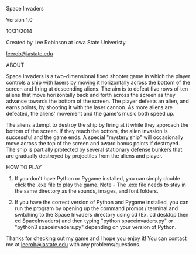 Space Invaders

Version 1.0

10/31/2014

Created by Lee Robinson at Iowa State Univeristy.

leerob@iastate.edu


ABOUT

Space Invaders is a two-dimensional fixed shooter game in which the player controls a ship with lasers by moving it horizontally
across the bottom of the screen and firing at descending aliens. The aim is to defeat five rows of ten aliens that move
horizontally back and forth across the screen as they advance towards the bottom of the screen. The player defeats an alien,
and earns points, by shooting it with the laser cannon. As more aliens are defeated, the aliens' movement and the game's music
both speed up. 

The aliens attempt to destroy the ship by firing at it while they approach the bottom of the screen. If they reach the bottom,
the alien invasion is successful and the game ends. A special "mystery ship" will occasionally move across the top of the
screen and award bonus points if destroyed. The ship is partially protected by several stationary defense bunkers that are
gradually destroyed by projectiles from the aliens and player.

HOW TO PLAY

1) If you don't have Python or Pygame installed, you can simply double click the .exe file to play the game.
   Note - The .exe file needs to stay in the same directory as the sounds, images, and font folders.
   
2) If you have the correct version of Python and Pygame installed, you can run the program by opening up the 
   command prompt / terminal and switching to the Space Invaders directory using cd (Ex. cd desktop then cd SpaceInvaders)
   and then typing "python spaceinvaders.py" or "python3 spaceinvaders.py" depending on your version of Python.


Thanks for checking out my game and I hope you enjoy it! You can contact me at leerob@iastate.edu with any problems/questions.
